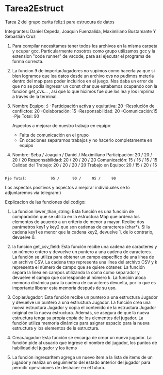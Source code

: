 # Tarea2Estruct
Tarea 2 del grupo carita feliz:) para estrucura de datos 

Integrantes: Daniel Cepeda, Joaquin Fuenzalida, Maximiliano Bustamante Y Sebastián Cruz 


1. Para compilar necesitamos tener todos los archivos en la misma carpeta y ocupar gcc. Particularmente nosotros como grupo utilizamos gcc y la extension "code runner" de vscode, para asi ejecutar el programa de forma correcta.

2. La funcion 9 de importarJugadores no supimos como hacerla ya que si bien logramos que lea datos desde un archivo cvs no pudimos meterla dentro del map para poder incluirlos en el juego. Nos daba un error de que no se podia ingresar un const char que estabamos ocupando con la funcion get_cvs… , asi que lo que hicimos fue que los lea y los imprima a través de la terminal.

3. Nombre Equipo: :)
   -Participación activa y equitativa: 20
   -Resolución de conflictos: 20
   -Colaboración: 15
   -Responsabilidad: 20
   -Comunicación:15
   -Pje Total: 90
   
   Aspectos a mejorar de nuestro trabajo en equipo:
   - Falta de comunicación en el grupo
   - En ocaciones separarnos trabajos y no hacerlo completamente en equipo
  
4.  Nombre:            Seba / Joaquin / Daniel / Maximiliano
    Participación:       20 /      20 /     20 /     20 
    Responsabilidad:     20 /      20 /     20 /     20 
    Comunicación:        15 /      15 /     15 /     15 
    Calidad del Trabajo: 20 /      20 /     20 /     20
    Trabajo en Equipo:   20 /      15 /     20 /     15 
   -------------------------------------------------------------
    Pje Total:           95 /      90 /     95 /     90 
   
   Los aspectos positivos y aspectos a mejorar individuales se lo adjuntaremos via telegram:)

Explicacion de las funciones del codigo:

1. La funcion lower_than_string: Esta función es una función de comparación que se utiliza en la estructura Map que ordena los elementos de acuerdo a un criterio de menor a mayor. Recibe dos parámetros key1 y key2 que son cadenas de caracteres (char*). Si la cadena key1 es menor que la cadena key2, devuelve 1, de lo contrario, devuelve 0.

2. la funcion get_csv_field: Esta función recibe una cadena de caracteres y un número entero y devuelve un puntero a una cadena de caracteres. La función se utiliza para obtener un campo específico de una línea de un archivo CSV. La cadena tmp representa una línea del archivo CSV y k representa el número de campo que se quiere obtener. La función separa la línea en campos utilizando la coma como separador y devuelve el campo que corresponde al número k. La función aloca memoria dinámica para la cadena de caracteres devuelta, por lo que es importante liberar esta memoria después de su uso.

3. CopiarJugador: Esta función recibe un puntero a una estructura Jugador y devuelve un puntero a una estructura Jugador. La función crea una nueva estructura Jugador y copia el contenido de la estructura Jugador original en la nueva estructura. Además, se asegura de que la nueva estructura tenga su propia copia de los elementos del jugador. La función utiliza memoria dinámica para asignar espacio para la nueva estructura y los elementos de la estructura.

4. CrearJugador: Esta función se encarga de crear un nuevo jugador. La función pide al usuario que ingrese el nombre del jugador, los puntos de habilidad del jugador y los items

5. La función ingresarItem agrega un nuevo item a la lista de items de un jugador y realiza un seguimiento del estado anterior del jugador para permitir operaciones de deshacer en el futuro.






